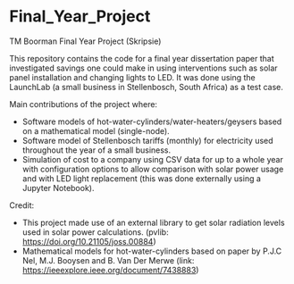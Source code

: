 # Final_Year_Project
TM Boorman Final Year Project (Skripsie)

This repository contains the code for a final year dissertation paper that investigated savings one could make in using interventions such as solar panel installation and changing lights to LED. It was done using the LaunchLab (a small business in Stellenbosch, South Africa) as a test case.

Main contributions of the project where:
 - Software models of hot-water-cylinders/water-heaters/geysers based on a mathematical model (single-node).
 - Software model of Stellenbosch tariffs (monthly) for electricity used throughout the year of a small business.
 - Simulation of cost to a company using CSV data for up to a whole year with configuration options to allow comparison with solar power usage and with LED light replacement (this was done externally using a Jupyter Notebook).
 
 Credit:
 - This project made use of an external library to get solar radiation levels used in solar power calculations. 
   (pvlib: https://doi.org/10.21105/joss.00884)
 - Mathematical models for hot-water-cylinders based on paper by P.J.C Nel, M.J. Booysen and B. Van Der Merwe (link: https://ieeexplore.ieee.org/document/7438883)
